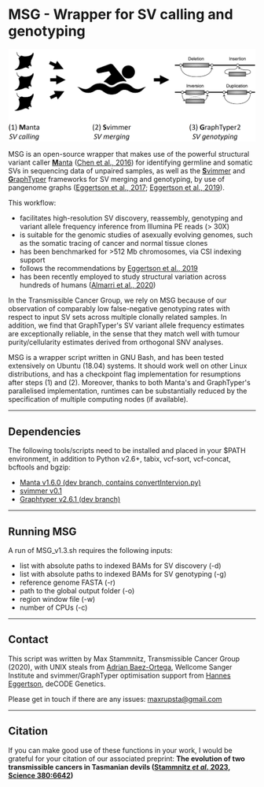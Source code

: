 MSG - Wrapper for SV calling and genotyping
===========================================

![MSG](./MSG.png)

MSG is an open-source wrapper that makes use of the powerful structural variant caller [**M**anta](https://github.com/Illumina/manta) ([Chen et al., 2016](https://academic.oup.com/bioinformatics/article/32/8/1220/1743909)) for identifying germline and somatic SVs in sequencing data of unpaired samples, as well as the [**S**vimmer](https://github.com/DecodeGenetics/svimmer) and [**G**raphTyper](https://github.com/DecodeGenetics/graphtyper) frameworks for SV merging and genotyping, by use of pangenome graphs ([Eggertson et al., 2017](https://www.nature.com/articles/ng.3964); [Eggertson et al., 2019](https://www.nature.com/articles/s41467-019-13341-9)).

This workflow:
* facilitates high-resolution SV discovery, reassembly, genotyping and variant allele frequency inference from Illumina PE reads (> 30X)
* is suitable for the genomic studies of asexually evolving genomes, such as the somatic tracing of cancer and normal tissue clones
* has been benchmarked for >512 Mb chromosomes, via CSI indexing support
* follows the recommendations by [Eggertson et al., 2019](https://www.nature.com/articles/s41467-019-13341-9)
* has been recently employed to study structural variation across hundreds of humans ([Almarri et al., 2020](https://doi.org/10.1016/j.cell.2020.05.024))

In the Transmissible Cancer Group, we rely on MSG because of our observation of comparably low false-negative genotyping rates with respect to input SV sets across multiple clonally related samples. In addition, we find that GraphTyper's SV variant allele frequency estimates are exceptionally reliable, in the sense that they match well with tumour purity/cellularity estimates derived from orthogonal SNV analyses.

MSG is a wrapper script written in GNU Bash, and has been tested extensively on Ubuntu (18.04) systems. It should work well on other Linux distributions, and has a checkpoint flag implementation for resumptions after steps (1) and (2). Moreover, thanks to both Manta's and GraphTyper's parallelised implementation, runtimes can be substantially reduced by the specification of multiple computing nodes (if available).


---

## Dependencies

The following tools/scripts need to be installed and placed in your $PATH environment, in addition to Python v2.6+, tabix, vcf-sort, vcf-concat, bcftools and bgzip:
* [Manta v1.6.0 (dev branch, contains convertIntervion.py)](https://github.com/MaximilianStammnitz/MSG/blob/master/manta-1.6.0.tar.bz2)
* [svimmer v0.1](https://github.com/DecodeGenetics/svimmer/releases/tag/v0.1)
* [Graphtyper v2.6.1 (dev branch)](https://github.com/MaximilianStammnitz/MSG/blob/master/graphtyper2.6.1-dev)


---

## Running MSG

A run of MSG_v1.3.sh requires the following inputs:
* list with absolute paths to indexed BAMs for SV discovery (-d)
* list with absolute paths to indexed BAMs for SV genotyping (-g)
* reference genome FASTA (-r)
* path to the global output folder (-o)
* region window file (-w)
* number of CPUs (-c)


---

## Contact

This script was written by Max Stammnitz, Transmissible Cancer Group (2020), with UNIX steals from [Adrian Baez-Ortega](https://github.com/baezortega), Wellcome Sanger Institute and svimmer/GraphTyper optimisation support from [Hannes Eggertson](https://github.com/hannespetur), deCODE Genetics.

Please get in touch if there are any issues: maxrupsta@gmail.com


---

## Citation

If you can make good use of these functions in your work, I would be grateful for your citation of our associated preprint: **The evolution of two transmissible cancers in Tasmanian devils ([Stammnitz _et al._ 2023, Science 380:6642](https://doi.org/10.1126/science.abq6453))**
